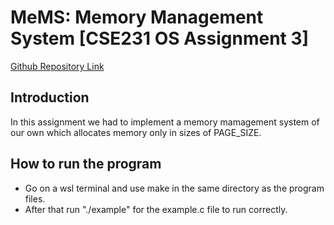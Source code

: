 # MeMS: Memory Management System [CSE231 OS Assignment 3]
[Github Repository Link](https://github.com/pecpo/os-ass-3)

## Introduction
In this assignment we had to implement a memory mamagement system of our own which allocates memory only in sizes of PAGE_SIZE.


## How to run the program
- Go on a wsl terminal and use make in the same directory as the program files.
- After that run "./example" for the example.c file to run correctly.


